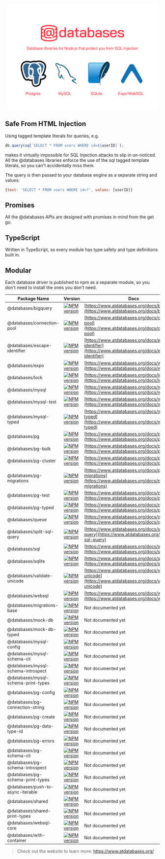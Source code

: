 <div align="center">
  <a href="https://www.atdatabases.org/">
    <img alt="@databases - SQL Libraries for Node.js that protect you from SQL Injection with support for Postgres, MySQL, SQLite and Expo/WebSQL" src="logo/README.svg">
  </a>
</div>

## Safe From HTML Injection

Using tagged template literals for queries, e.g.

```ts
db.query(sql`SELECT * FROM users WHERE id=${userID}`);
```

makes it virtually impossible for SQL Injection attacks to slip in un-noticed. All the @databases libraries enforce the use of the sql tagged template literals, so you can't accidentally miss them.

The query is then passed to your database engine as a separate string and values:

```js
{text: 'SELECT * FROM users WHERE id=?', values: [userID]}
```

## Promises

All the @databases APIs are designed with promises in mind from the get go.

## TypeScript

Written in TypeScript, so every module has type safety and type definitions built in.

## Modular

Each database driver is published to npm as a separate module, so you don't need to install the ones you don't need.

<!-- VERSION_TABLE -->
Package Name | Version | Docs
-------------|---------|------
@databases/bigquery | [![NPM version](https://img.shields.io/npm/v/@databases/bigquery?style=for-the-badge)](https://www.npmjs.com/package/@databases/bigquery) | [https://www.atdatabases.org/docs/bigquery](https://www.atdatabases.org/docs/bigquery)
@databases/connection-pool | [![NPM version](https://img.shields.io/npm/v/@databases/connection-pool?style=for-the-badge)](https://www.npmjs.com/package/@databases/connection-pool) | [https://www.atdatabases.org/docs/connection-pool](https://www.atdatabases.org/docs/connection-pool)
@databases/escape-identifier | [![NPM version](https://img.shields.io/npm/v/@databases/escape-identifier?style=for-the-badge)](https://www.npmjs.com/package/@databases/escape-identifier) | [https://www.atdatabases.org/docs/escape-identifier](https://www.atdatabases.org/docs/escape-identifier)
@databases/expo | [![NPM version](https://img.shields.io/npm/v/@databases/expo?style=for-the-badge)](https://www.npmjs.com/package/@databases/expo) | [https://www.atdatabases.org/docs/websql](https://www.atdatabases.org/docs/websql)
@databases/lock | [![NPM version](https://img.shields.io/npm/v/@databases/lock?style=for-the-badge)](https://www.npmjs.com/package/@databases/lock) | [https://www.atdatabases.org/docs/lock](https://www.atdatabases.org/docs/lock)
@databases/mysql | [![NPM version](https://img.shields.io/npm/v/@databases/mysql?style=for-the-badge)](https://www.npmjs.com/package/@databases/mysql) | [https://www.atdatabases.org/docs/mysql](https://www.atdatabases.org/docs/mysql)
@databases/mysql-test | [![NPM version](https://img.shields.io/npm/v/@databases/mysql-test?style=for-the-badge)](https://www.npmjs.com/package/@databases/mysql-test) | [https://www.atdatabases.org/docs/mysql-test](https://www.atdatabases.org/docs/mysql-test)
@databases/mysql-typed | [![NPM version](https://img.shields.io/npm/v/@databases/mysql-typed?style=for-the-badge)](https://www.npmjs.com/package/@databases/mysql-typed) | [https://www.atdatabases.org/docs/mysql-typed](https://www.atdatabases.org/docs/mysql-typed)
@databases/pg | [![NPM version](https://img.shields.io/npm/v/@databases/pg?style=for-the-badge)](https://www.npmjs.com/package/@databases/pg) | [https://www.atdatabases.org/docs/pg](https://www.atdatabases.org/docs/pg)
@databases/pg-bulk | [![NPM version](https://img.shields.io/npm/v/@databases/pg-bulk?style=for-the-badge)](https://www.npmjs.com/package/@databases/pg-bulk) | [https://www.atdatabases.org/docs/pg-bulk](https://www.atdatabases.org/docs/pg-bulk)
@databases/pg-cluster | [![NPM version](https://img.shields.io/npm/v/@databases/pg-cluster?style=for-the-badge)](https://www.npmjs.com/package/@databases/pg-cluster) | [https://www.atdatabases.org/docs/pg-cluster](https://www.atdatabases.org/docs/pg-cluster)
@databases/pg-migrations | [![NPM version](https://img.shields.io/npm/v/@databases/pg-migrations?style=for-the-badge)](https://www.npmjs.com/package/@databases/pg-migrations) | [https://www.atdatabases.org/docs/pg-migrations](https://www.atdatabases.org/docs/pg-migrations)
@databases/pg-test | [![NPM version](https://img.shields.io/npm/v/@databases/pg-test?style=for-the-badge)](https://www.npmjs.com/package/@databases/pg-test) | [https://www.atdatabases.org/docs/pg-test](https://www.atdatabases.org/docs/pg-test)
@databases/pg-typed | [![NPM version](https://img.shields.io/npm/v/@databases/pg-typed?style=for-the-badge)](https://www.npmjs.com/package/@databases/pg-typed) | [https://www.atdatabases.org/docs/pg-typed](https://www.atdatabases.org/docs/pg-typed)
@databases/queue | [![NPM version](https://img.shields.io/npm/v/@databases/queue?style=for-the-badge)](https://www.npmjs.com/package/@databases/queue) | [https://www.atdatabases.org/docs/queue](https://www.atdatabases.org/docs/queue)
@databases/split-sql-query | [![NPM version](https://img.shields.io/npm/v/@databases/split-sql-query?style=for-the-badge)](https://www.npmjs.com/package/@databases/split-sql-query) | [https://www.atdatabases.org/docs/split-sql-query](https://www.atdatabases.org/docs/split-sql-query)
@databases/sql | [![NPM version](https://img.shields.io/npm/v/@databases/sql?style=for-the-badge)](https://www.npmjs.com/package/@databases/sql) | [https://www.atdatabases.org/docs/sql](https://www.atdatabases.org/docs/sql)
@databases/sqlite | [![NPM version](https://img.shields.io/npm/v/@databases/sqlite?style=for-the-badge)](https://www.npmjs.com/package/@databases/sqlite) | [https://www.atdatabases.org/docs/sqlite](https://www.atdatabases.org/docs/sqlite)
@databases/validate-unicode | [![NPM version](https://img.shields.io/npm/v/@databases/validate-unicode?style=for-the-badge)](https://www.npmjs.com/package/@databases/validate-unicode) | [https://www.atdatabases.org/docs/validate-unicode](https://www.atdatabases.org/docs/validate-unicode)
@databases/websql | [![NPM version](https://img.shields.io/npm/v/@databases/websql?style=for-the-badge)](https://www.npmjs.com/package/@databases/websql) | [https://www.atdatabases.org/docs/websql](https://www.atdatabases.org/docs/websql)
@databases/migrations-base | [![NPM version](https://img.shields.io/npm/v/@databases/migrations-base?style=for-the-badge)](https://www.npmjs.com/package/@databases/migrations-base) | Not documented yet
@databases/mock-db | [![NPM version](https://img.shields.io/npm/v/@databases/mock-db?style=for-the-badge)](https://www.npmjs.com/package/@databases/mock-db) | Not documented yet
@databases/mock-db-typed | [![NPM version](https://img.shields.io/npm/v/@databases/mock-db-typed?style=for-the-badge)](https://www.npmjs.com/package/@databases/mock-db-typed) | Not documented yet
@databases/mysql-config | [![NPM version](https://img.shields.io/npm/v/@databases/mysql-config?style=for-the-badge)](https://www.npmjs.com/package/@databases/mysql-config) | Not documented yet
@databases/mysql-schema-cli | [![NPM version](https://img.shields.io/npm/v/@databases/mysql-schema-cli?style=for-the-badge)](https://www.npmjs.com/package/@databases/mysql-schema-cli) | Not documented yet
@databases/mysql-schema-introspect | [![NPM version](https://img.shields.io/npm/v/@databases/mysql-schema-introspect?style=for-the-badge)](https://www.npmjs.com/package/@databases/mysql-schema-introspect) | Not documented yet
@databases/mysql-schema-print-types | [![NPM version](https://img.shields.io/npm/v/@databases/mysql-schema-print-types?style=for-the-badge)](https://www.npmjs.com/package/@databases/mysql-schema-print-types) | Not documented yet
@databases/pg-config | [![NPM version](https://img.shields.io/npm/v/@databases/pg-config?style=for-the-badge)](https://www.npmjs.com/package/@databases/pg-config) | Not documented yet
@databases/pg-connection-string | [![NPM version](https://img.shields.io/npm/v/@databases/pg-connection-string?style=for-the-badge)](https://www.npmjs.com/package/@databases/pg-connection-string) | Not documented yet
@databases/pg-create | [![NPM version](https://img.shields.io/npm/v/@databases/pg-create?style=for-the-badge)](https://www.npmjs.com/package/@databases/pg-create) | Not documented yet
@databases/pg-data-type-id | [![NPM version](https://img.shields.io/npm/v/@databases/pg-data-type-id?style=for-the-badge)](https://www.npmjs.com/package/@databases/pg-data-type-id) | Not documented yet
@databases/pg-errors | [![NPM version](https://img.shields.io/npm/v/@databases/pg-errors?style=for-the-badge)](https://www.npmjs.com/package/@databases/pg-errors) | Not documented yet
@databases/pg-schema-cli | [![NPM version](https://img.shields.io/npm/v/@databases/pg-schema-cli?style=for-the-badge)](https://www.npmjs.com/package/@databases/pg-schema-cli) | Not documented yet
@databases/pg-schema-introspect | [![NPM version](https://img.shields.io/npm/v/@databases/pg-schema-introspect?style=for-the-badge)](https://www.npmjs.com/package/@databases/pg-schema-introspect) | Not documented yet
@databases/pg-schema-print-types | [![NPM version](https://img.shields.io/npm/v/@databases/pg-schema-print-types?style=for-the-badge)](https://www.npmjs.com/package/@databases/pg-schema-print-types) | Not documented yet
@databases/push-to-async-iterable | [![NPM version](https://img.shields.io/npm/v/@databases/push-to-async-iterable?style=for-the-badge)](https://www.npmjs.com/package/@databases/push-to-async-iterable) | Not documented yet
@databases/shared | [![NPM version](https://img.shields.io/npm/v/@databases/shared?style=for-the-badge)](https://www.npmjs.com/package/@databases/shared) | Not documented yet
@databases/shared-print-types | [![NPM version](https://img.shields.io/npm/v/@databases/shared-print-types?style=for-the-badge)](https://www.npmjs.com/package/@databases/shared-print-types) | Not documented yet
@databases/websql-core | [![NPM version](https://img.shields.io/npm/v/@databases/websql-core?style=for-the-badge)](https://www.npmjs.com/package/@databases/websql-core) | Not documented yet
@databases/with-container | [![NPM version](https://img.shields.io/npm/v/@databases/with-container?style=for-the-badge)](https://www.npmjs.com/package/@databases/with-container) | Not documented yet
<!-- VERSION_TABLE -->

> Check out the website to learn more: https://www.atdatabases.org/
